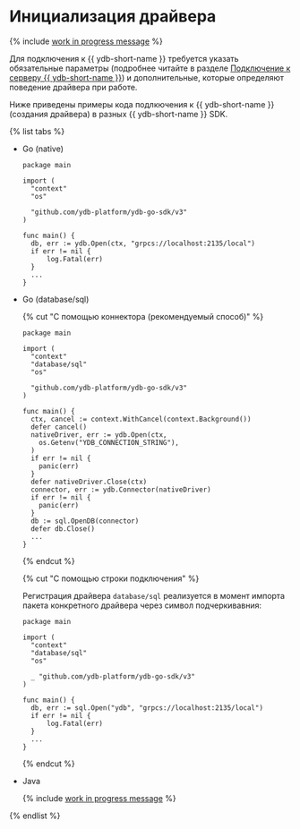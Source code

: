 # Инициализация драйвера

{% include [work in progress message](_includes/addition.md) %}

Для подключения к {{ ydb-short-name }} требуется указать обязательные параметры (подробнее читайте в разделе [Подключение к серверу {{ ydb-short-name }}](../../../concepts/connect.md)) и дополнительные, которые определяют поведение драйвера при работе.

Ниже приведены примеры кода подлкючения к {{ ydb-short-name }} (создания драйвера) в разных {{ ydb-short-name }} SDK.

{% list tabs %}

- Go (native)

  ```golang
  package main

  import (
    "context"
    "os"
    
    "github.com/ydb-platform/ydb-go-sdk/v3"
  )

  func main() {
    db, err := ydb.Open(ctx, "grpcs://localhost:2135/local")
    if err != nil {
        log.Fatal(err)
    }
    ...
  }
  ```

- Go (database/sql)

  {% cut "С помощью коннектора (рекомендуемый способ)" %}
    ```golang
    package main

    import (
      "context"
      "database/sql"
      "os"
      
      "github.com/ydb-platform/ydb-go-sdk/v3"
    )

    func main() {
      ctx, cancel := context.WithCancel(context.Background())
      defer cancel()
      nativeDriver, err := ydb.Open(ctx,
        os.Getenv("YDB_CONNECTION_STRING"),
      )
      if err != nil {
        panic(err)
      }
      defer nativeDriver.Close(ctx) 
      connector, err := ydb.Connector(nativeDriver)
      if err != nil {
        panic(err)
      }
      db := sql.OpenDB(connector)
      defer db.Close()
      ...
    }
    ```
  {% endcut %}

  {% cut "С помощью строки подключения" %}

    Регистрация драйвера `database/sql` реализуется в момент импорта пакета конкретного драйвера через символ подчеркивавния:
    ```golang
    package main

    import (
      "context"
      "database/sql"
      "os"
      
      _ "github.com/ydb-platform/ydb-go-sdk/v3"
    )

    func main() {
      db, err := sql.Open("ydb", "grpcs://localhost:2135/local")
      if err != nil {
          log.Fatal(err)
      }
      ...
    }
    ```
  {% endcut %}

- Java


  {% include [work in progress message](_includes/addition.md) %}

{% endlist %}
